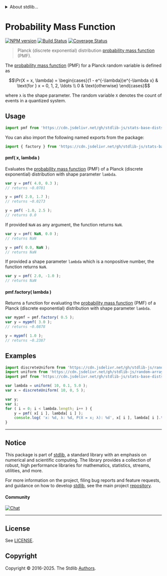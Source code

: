<!--

@license Apache-2.0

Copyright (c) 2024 The Stdlib Authors.

Licensed under the Apache License, Version 2.0 (the "License");
you may not use this file except in compliance with the License.
You may obtain a copy of the License at

   http://www.apache.org/licenses/LICENSE-2.0

Unless required by applicable law or agreed to in writing, software
distributed under the License is distributed on an "AS IS" BASIS,
WITHOUT WARRANTIES OR CONDITIONS OF ANY KIND, either express or implied.
See the License for the specific language governing permissions and
limitations under the License.

-->


<details>
  <summary>
    About stdlib...
  </summary>
  <p>We believe in a future in which the web is a preferred environment for numerical computation. To help realize this future, we've built stdlib. stdlib is a standard library, with an emphasis on numerical and scientific computation, written in JavaScript (and C) for execution in browsers and in Node.js.</p>
  <p>The library is fully decomposable, being architected in such a way that you can swap out and mix and match APIs and functionality to cater to your exact preferences and use cases.</p>
  <p>When you use stdlib, you can be absolutely certain that you are using the most thorough, rigorous, well-written, studied, documented, tested, measured, and high-quality code out there.</p>
  <p>To join us in bringing numerical computing to the web, get started by checking us out on <a href="https://github.com/stdlib-js/stdlib">GitHub</a>, and please consider <a href="https://opencollective.com/stdlib">financially supporting stdlib</a>. We greatly appreciate your continued support!</p>
</details>

# Probability Mass Function

[![NPM version][npm-image]][npm-url] [![Build Status][test-image]][test-url] [![Coverage Status][coverage-image]][coverage-url] <!-- [![dependencies][dependencies-image]][dependencies-url] -->

> Planck (discrete exponential) distribution [probability mass function][pmf] (PMF).

<section class="intro">

The [probability mass function][pmf] (PMF) for a Planck random variable is defined as

<!-- <equation class="equation" label="eq:planck_pmf" align="center" raw="\Pr(X = x, \lambda) = \begin{cases}(1 - e^{-\lambda})e^{-\lambda x} & \text{for } x = 0, 1, 2, \ldots \\ 0 & \text{otherwise} \end{cases}" alt="Probability mass function (PMF) for a Planck (discrete exponential) distribution."> -->

```math
\Pr(X = x, \lambda) = \begin{cases}(1 - e^{-\lambda})e^{-\lambda x} & \text{for } x = 0, 1, 2, \ldots \\ 0 & \text{otherwise} \end{cases}
```

<!-- </equation> -->

where `λ` is the shape parameter. The random variable `X` denotes the count of events in a quantized system.

</section>

<!-- /.intro -->



<section class="usage">

## Usage

```javascript
import pmf from 'https://cdn.jsdelivr.net/gh/stdlib-js/stats-base-dists-planck-pmf@deno/mod.js';
```

You can also import the following named exports from the package:

```javascript
import { factory } from 'https://cdn.jsdelivr.net/gh/stdlib-js/stats-base-dists-planck-pmf@deno/mod.js';
```

#### pmf( x, lambda )

Evaluates the [probability mass function][pmf] (PMF) of a Planck (discrete exponential) distribution with shape parameter `lambda`.

```javascript
var y = pmf( 4.0, 0.3 );
// returns ~0.0781

y = pmf( 2.0, 1.7 );
// returns ~0.0273

y = pmf( -1.0, 2.5 );
// returns 0.0
```

If provided `NaN` as any argument, the function returns `NaN`.

```javascript
var y = pmf( NaN, 0.0 );
// returns NaN

y = pmf( 0.0, NaN );
// returns NaN
```

If provided a shape parameter `lambda` which is a nonpositive number, the function returns `NaN`.

```javascript
var y = pmf( 2.0, -1.0 );
// returns NaN
```

#### pmf.factory( lambda )

Returns a function for evaluating the [probability mass function][pmf] (PMF) of a Planck (discrete exponential) distribution with shape parameter `lambda`.

```javascript
var mypmf = pmf.factory( 0.5 );
var y = mypmf( 3.0 );
// returns ~0.0878

y = mypmf( 1.0 );
// returns ~0.2387
```

</section>

<!-- /.usage -->

<section class="examples">

## Examples

<!-- eslint no-undef: "error" -->

```javascript
import discreteUniform from 'https://cdn.jsdelivr.net/gh/stdlib-js/random-array-discrete-uniform@deno/mod.js';
import uniform from 'https://cdn.jsdelivr.net/gh/stdlib-js/random-array-uniform@deno/mod.js';
import pmf from 'https://cdn.jsdelivr.net/gh/stdlib-js/stats-base-dists-planck-pmf@deno/mod.js';

var lambda = uniform( 10, 0.1, 5.0 );
var x = discreteUniform( 10, 0, 5 );

var y;
var i;
for ( i = 0; i < lambda.length; i++ ) {
    y = pmf( x[ i ], lambda[ i ] );
    console.log( 'x: %d, λ: %d, P(X = x; λ): %d', x[ i ], lambda[ i ].toFixed( 4 ), y.toFixed( 4 ) );
}
```

</section>

<!-- /.examples -->

<!-- Section for related `stdlib` packages. Do not manually edit this section, as it is automatically populated. -->

<section class="related">

</section>

<!-- /.related -->

<!-- Section for all links. Make sure to keep an empty line after the `section` element and another before the `/section` close. -->


<section class="main-repo" >

* * *

## Notice

This package is part of [stdlib][stdlib], a standard library with an emphasis on numerical and scientific computing. The library provides a collection of robust, high performance libraries for mathematics, statistics, streams, utilities, and more.

For more information on the project, filing bug reports and feature requests, and guidance on how to develop [stdlib][stdlib], see the main project [repository][stdlib].

#### Community

[![Chat][chat-image]][chat-url]

---

## License

See [LICENSE][stdlib-license].


## Copyright

Copyright &copy; 2016-2025. The Stdlib [Authors][stdlib-authors].

</section>

<!-- /.stdlib -->

<!-- Section for all links. Make sure to keep an empty line after the `section` element and another before the `/section` close. -->

<section class="links">

[npm-image]: http://img.shields.io/npm/v/@stdlib/stats-base-dists-planck-pmf.svg
[npm-url]: https://npmjs.org/package/@stdlib/stats-base-dists-planck-pmf

[test-image]: https://github.com/stdlib-js/stats-base-dists-planck-pmf/actions/workflows/test.yml/badge.svg?branch=main
[test-url]: https://github.com/stdlib-js/stats-base-dists-planck-pmf/actions/workflows/test.yml?query=branch:main

[coverage-image]: https://img.shields.io/codecov/c/github/stdlib-js/stats-base-dists-planck-pmf/main.svg
[coverage-url]: https://codecov.io/github/stdlib-js/stats-base-dists-planck-pmf?branch=main

<!--

[dependencies-image]: https://img.shields.io/david/stdlib-js/stats-base-dists-planck-pmf.svg
[dependencies-url]: https://david-dm.org/stdlib-js/stats-base-dists-planck-pmf/main

-->

[chat-image]: https://img.shields.io/gitter/room/stdlib-js/stdlib.svg
[chat-url]: https://app.gitter.im/#/room/#stdlib-js_stdlib:gitter.im

[stdlib]: https://github.com/stdlib-js/stdlib

[stdlib-authors]: https://github.com/stdlib-js/stdlib/graphs/contributors

[umd]: https://github.com/umdjs/umd
[es-module]: https://developer.mozilla.org/en-US/docs/Web/JavaScript/Guide/Modules

[deno-url]: https://github.com/stdlib-js/stats-base-dists-planck-pmf/tree/deno
[deno-readme]: https://github.com/stdlib-js/stats-base-dists-planck-pmf/blob/deno/README.md
[umd-url]: https://github.com/stdlib-js/stats-base-dists-planck-pmf/tree/umd
[umd-readme]: https://github.com/stdlib-js/stats-base-dists-planck-pmf/blob/umd/README.md
[esm-url]: https://github.com/stdlib-js/stats-base-dists-planck-pmf/tree/esm
[esm-readme]: https://github.com/stdlib-js/stats-base-dists-planck-pmf/blob/esm/README.md
[branches-url]: https://github.com/stdlib-js/stats-base-dists-planck-pmf/blob/main/branches.md

[stdlib-license]: https://raw.githubusercontent.com/stdlib-js/stats-base-dists-planck-pmf/main/LICENSE

[pmf]: https://en.wikipedia.org/wiki/Probability_mass_function

</section>

<!-- /.links -->

